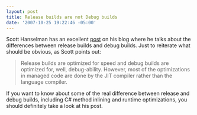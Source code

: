 ```yaml
---
layout: post
title: Release builds are not Debug builds
date: '2007-10-25 19:22:46 -05:00'
---
```


Scott Hanselman has an excellent [post](http://www.hanselman.com/blog/ReleaseISNOTDebug64bitOptimizationsAndCMethodInliningInReleaseBuildCallStacks.aspx) on his blog where he talks about the differences between release builds and debug builds. Just to reiterate what should be obvious, as Scott points out:

> Release builds are optimized for speed and debug builds are optimized for, well, debug-ability. However, most of the optimizations in managed code are done by the JIT compiler rather than the language compiler.

If you want to know about some of the real difference between release and debug builds, including C# method inlining and runtime optimizations, you should definitely take a look at his post.
